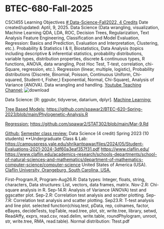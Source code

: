 # BTEC-680-Fall-2025

CSCI455 Learning Objectives [# Data-Science-Fall2022, 4 Credits](https://pawar1550.wixsite.com/claflin-courses/copy-of-math111) Date created/updated: Aptil, 9, 2025.
Data Science (Data wrangling, visualization, Machine Learning QDA, LDA, ROC, Decision Trees, Regularization, Text Analysis Feature Engineering, Classification and Model Evaluation, Regression: Basics and Prediction, Evaluation and Interpretation, Clustering, etc.). Probability & Statistics I & II, Biostatistics, Data Analysis (topics including descriptive & inferential statistics, probability distributions, variable types, distribution properties, discrete & continuous types, R functions, ANOVA, data wrangling, Post Hoc Test, T-test, correlation, chi-Square, regression, etc.). Regression (linear, multiple, logistic), Probability distributions (Discrete, Binomial, Poisson, Continuous Uniform, Chi-squared, Student-t, Fisher,)  Exponential, Normal, Chi-Square), Analysis of Variance (ANOVA). Data wrangling and handling.
[Youtube Teaching Channel:](https://www.youtube.com/playlist?list=PLKka-JHtsz80sJ_uQ8wZ4cnLNB9yRJNoV)
![download](https://github.com/user-attachments/assets/4d827c18-193c-41eb-add0-d7c2bc7e34ed)

Data Science:
[R: ggpubr, tidyverse, datarium, dplyr].
[Machine Learning:](https://youtu.be/Pju8ecWWRAw)

[Tree Based Models:](https://youtu.be/FOtl6qM_nX0)
https://github.com/spawar2/BTEC-620-Spring-2023/blob/main/Phylogenetic-Analysis.R

[Regression:](https://youtu.be/LrSDfwwnbKY)
https://github.com/spawar2/STAT302/blob/main/Mar-9.Rd

[Github:](https://github.com/spawar2/Data-Science-Fall2022)
[Semester class review:](https://youtu.be/Pju8ecWWRAw)
Data Science (4 credit) Spring 2023 (10 students) **Undergraduate Class & Lab: https://campuspress.yale.edu/shrikantpawar/files/2024/05/Student-Evaluations-2021-2024-3df60a3eaf357f31.pdf
https://www.claflin.edu/ https://www.claflin.edu/academics-research/schools-departments/school-of-natural-sciences-and-mathematics/department-of-mathematics-computer-science/computer-science United States of America (USA).
[Claflin University, Orangeburg, South Carolina, USA.](https://www.claflin.edu/docs/default-source/academic-affairs-student-services/2018-2020-undergraduate-catalog_final_aug-21-2019_web.pdf?sfvrsn=15bf3f0e_6)

First-Program.R, Program-Aug26.R: Data types: Integer, floats, string, characters, Data structures: List, vectors, data frames, matrix.
Nov-2.R: Chi-square analysis in R.
Sep-14.R: Analysis of Variance (ANOVA) test and ggscatter plot.
Sep-2.R: Correlation test analysis and scatter plotting.
Sep-7.R: Correlation test analysis and scatter plotting.
Sep23.R: T-test analysis and line plot.
selected function(chisq.test, pData, rep, colnames, factor, eBayes, decideTests, topTable, read.tree, plot, str, write.tree, library, setwd, ReadAffy, exprs, read.csv, read.delim, write.table, roundPhylogram, unroot, str, write.tree, RMA, read.table). Normal distribution: Ttest.pdf

